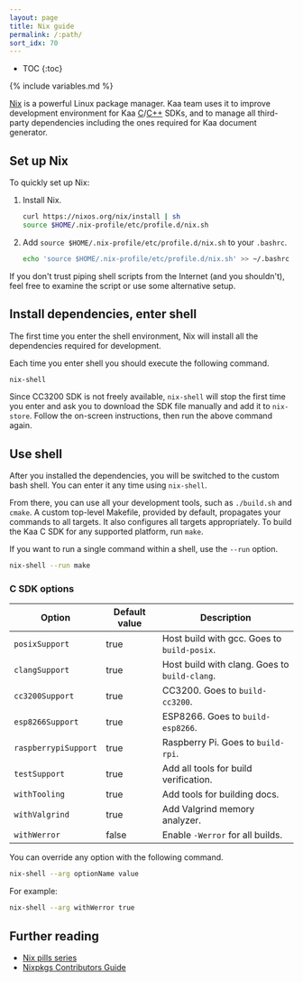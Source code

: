 ```yaml
---
layout: page
title: Nix guide
permalink: /:path/
sort_idx: 70
---
```


* TOC
{:toc}

{% include variables.md %}

[Nix](http://nixos.org/nix/) is a powerful Linux package manager.
Kaa team uses it to improve development environment for Kaa [C]({{root_url}}Programming-guide/Using-Kaa-endpoint-SDKs/C/)/[C++]({{root_url}}Programming-guide/Using-Kaa-endpoint-SDKs/C++/) SDKs, and to manage all third-party dependencies including the ones required for Kaa document generator. <!--TODO: link to Jekver repository when ready-->

## Set up Nix

To quickly set up Nix:

1. Install Nix.

   ```sh
   curl https://nixos.org/nix/install | sh
   source $HOME/.nix-profile/etc/profile.d/nix.sh
   ```
2. Add `source $HOME/.nix-profile/etc/profile.d/nix.sh` to your `.bashrc`.

   ```sh
   echo 'source $HOME/.nix-profile/etc/profile.d/nix.sh' >> ~/.bashrc
   ```

If you don't trust piping shell scripts from the Internet (and you shouldn't), feel free to examine the script or use some alternative setup.

## Install dependencies, enter shell

The first time you enter the shell environment, Nix will install all the dependencies required for development.

Each time you enter shell you should execute the following command.

```sh
nix-shell
```

Since CC3200 SDK is not freely available, `nix-shell` will stop the first time you enter and ask you to download the SDK file manually and add it to `nix-store`.
Follow the on-screen instructions, then run the above command again.

## Use shell
After you installed the dependencies, you will be switched to the custom bash shell.
You can enter it any time using `nix-shell`.

From there, you can use all your development tools, such as `./build.sh` and `cmake`.
A custom top-level Makefile, provided by default, propagates your commands to all targets.
It also configures all targets appropriately.
To build the Kaa C SDK for any supported platform, run `make`.

If you want to run a single command within a shell, use the `--run` option.

```sh
nix-shell --run make
```

### C SDK options

| Option             | Default value | Description                                       |
|--------------------|---------------|-----------------------------------------------|
| `posixSupport`       | true          | Host build with gcc. Goes to `build-posix`.   |
| `clangSupport`       | true          | Host build with clang. Goes to `build-clang`. |
| `cc3200Support`      | true          | CC3200. Goes to `build-cc3200`.               |
| `esp8266Support`     | true          | ESP8266. Goes to `build-esp8266`.             |
| `raspberrypiSupport` | true          | Raspberry Pi. Goes to `build-rpi`.            |
| `testSupport`        | true          | Add all tools for build verification.         |
| `withTooling`        | true          | Add tools for building docs.                  |
| `withValgrind`       | true          | Add Valgrind memory analyzer.                 |
| `withWerror`         | false         | Enable `-Werror` for all builds.              |

You can override any option with the following command.

```sh
nix-shell --arg optionName value
```

For example:

```sh
nix-shell --arg withWerror true
```

## Further reading
- [Nix pills series](http://lethalman.blogspot.com/2014/07/nix-pill-1-why-you-should-give-it-try.html)
- [Nixpkgs Contributors Guide](https://nixos.org/nixpkgs/manual/)